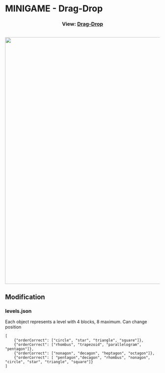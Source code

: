 # MINIGAME - Drag-Drop

<h3 align="center">View: <a href="https://deiwd.github.io/drag-drop/">Drag-Drop</a></h3>
<br>
<img src="assets/img/preview.gif?raw=true" width="800px" height="auto" align="center" />
<br>

## Modification

### levels.json

Each object represents a level with 4 blocks, 8 maximum. Can change position

```
[
    {"orderCorrect": ["circle", "star", "triangle", "square"]},
    {"orderCorrect": ["rhombus", "trapezoid", "parallelogram", "pentagon"]},
    {"orderCorrect": ["nonagon", "decagon", "heptagon", "octagon"]},
    {"orderCorrect": [ "pentagon","decagon", "rhombus", "nonagon", "circle", "star", "triangle", "square"]}
]
```